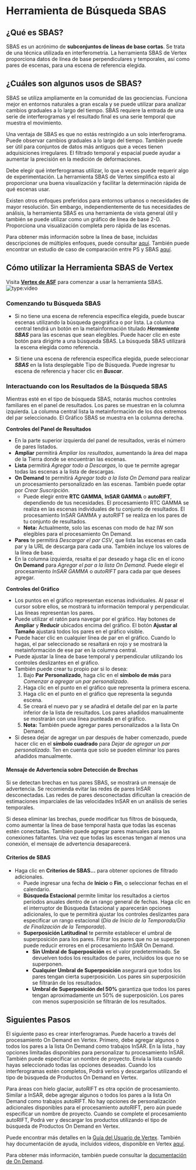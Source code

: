 # Herramienta de Búsqueda SBAS

## ¿Qué es SBAS?
SBAS es un acrónimo de **subconjuntos de líneas de base cortas**. Se trata de una técnica utilizada en interferometría. La herramienta SBAS de Vertex proporciona datos de línea de base perpendiculares y temporales, así como pares de escenas, para una escena de referencia elegida.

## ¿Cuáles son algunos usos de SBAS?
SBAS se utiliza ampliamente en la comunidad de las geociencias. Funciona mejor en entornos naturales a gran escala y se puede utilizar para analizar cambios graduales a lo largo del tiempo. SBAS requiere la entrada de una serie de interferogramas y el resultado final es una serie temporal que muestra el movimiento.

Una ventaja de SBAS es que no estás restringido a un solo interferograma. Puede observar cambios graduales a lo largo del tiempo. También puede ser útil para conjuntos de datos más antiguos que a veces tienen adquisiciones irregulares. El filtrado temporal y espacial puede ayudar a aumentar la precisión en la medición de deformaciones.

Debe elegir qué interferogramas utilizar, lo que a veces puede requerir algo de experimentación. La herramienta SBAS de Vertex simplifica esto al proporcionar una buena visualización y facilitar la determinación rápida de qué escenas usar.

Existen otros enfoques preferidos para entornos urbanos o necesidades de mayor resolución. Sin embargo, independientemente de tus necesidades de análisis, la herramienta SBAS es una herramienta de vista general útil y también se puede utilizar como un gráfico de línea de base 2-D. Proporciona una visualización completa pero rápida de las escenas.

Para obtener más información sobre la línea de base, incluidas descripciones de múltiples enfoques, puede consultar [aquí](https://www.sciencedirect.com/science/article/pii/S0924271615002415). También puede encontrar un estudio de caso de comparación entre PS y SBAS [aquí](https://ieeexplore.ieee.org/document/5692806).

## Cómo utilizar la Herramienta SBAS de Vertex
Visita **[Vertex de ASF](https://search.asf.alaska.edu)** para comenzar a usar la herramienta SBAS.
![type:video](https://www.youtube.com/embed/bQPdtuobdcg)

### **Comenzando tu Búsqueda SBAS**

- Si no tiene una escena de referencia específica elegida, puede buscar escenas utilizando la búsqueda geográfica o por lista. La columna central tendrá un botón en la metainformación titulado ***Herramienta SBAS*** para las escenas que sean elegibles. Puede hacer clic en este botón para dirigirte a una búsqueda SBAS. La búsqueda SBAS utilizará la escena elegida como referencia.

- Si tiene una escena de referencia específica elegida, puede seleccionar ***SBAS*** en la lista desplegable Tipo de Búsqueda. Puede ingresar tu escena de referencia y hacer clic en ***Buscar***.

### **Interactuando con los Resultados de la Búsqueda SBAS**
Mientras esté en el tipo de búsqueda SBAS, notarás muchos controles familiares en el panel de resultados. Los pares se muestran en la columna izquierda. La columna central lista la metainformación de los dos extremos del par seleccionado. El Gráfico SBAS se muestra en la columna derecha.

**Controles del Panel de Resultados**

- En la parte superior izquierda del panel de resultados, verás el número de pares listados.
- **Ampliar** permitirá *Ampliar los resultados*, aumentando la área del mapa de la Tierra donde se encuentran las escenas.
- **Lista** permitirá *Agregar todo a Descargas*, lo que te permite agregar todas las escenas a la lista de descargas.
- **On Demand** te permitirá *Agregar todo a la lista On Demand* para realizar un procesamiento personalizado en las escenas. También puede optar por *Crear Suscripción*.
	- Puede elegir entre **RTC GAMMA**, **InSAR GAMMA** o **autoRIFT**, dependiendo de tus necesidades. El procesamiento RTC GAMMA se realiza en las escenas individuales de tu conjunto de resultados. El procesamiento InSAR GAMMA y autoRIFT se realiza en los pares de tu conjunto de resultados.
	- **Nota:** Actualmente, solo las escenas con modo de haz IW son elegibles para el procesamiento On Demand.
- **Pares** te permitirá *Descargar el par CSV*, que lista las escenas en cada par y la URL de descarga para cada una. También incluye los valores de la línea de base.
- En la columna izquierda, resalta el par deseado y haga clic en el ícono **On Demand** para *Agregar el par a la lista On Demand*. Puede elegir el procesamiento *InSAR GAMMA* o *autoRIFT* para cada par que desees agregar.

**Controles del Gráfico**

- Los puntos en el gráfico representan escenas individuales. Al pasar el cursor sobre ellos, se mostrará tu información temporal y perpendicular. Las líneas representan los pares.
- Puede utilizar el ratón para navegar por el gráfico. Hay botones de **Ampliar** y **Reducir** ubicados encima del gráfico. El botón **Ajustar al Tamaño** ajustará todos los pares en el gráfico visible.
- Puede hacer clic en cualquier línea de par en el gráfico. Cuando lo hagas, el par seleccionado se resaltará en rojo y se mostrará la metainformación de ese par en la columna central.
- Puede ajustar la línea de base temporal y perpendicular utilizando los controles deslizantes en el gráfico.
- También puede crear tu propio par si lo desea:
	1. Bajo **Par Personalizado**, haga clic en el **símbolo de más** para *Comenzar a agregar un par personalizado*.
	7. Haga clic en el punto en el gráfico que representa la primera escena.
	2. Haga clic en el punto en el gráfico que representa la segunda escena.
	3. Se creará el nuevo par y se añadirá el detalle del par en la parte inferior de la lista de resultados. Los pares añadidos manualmente se mostrarán con una línea punteada en el gráfico.
	4. **Nota:** También puede agregar pares personalizados a la lista On Demand.
- Si desea dejar de agregar un par después de haber comenzado, puede hacer clic en el **símbolo cuadrado** para *Dejar de agregar un par personalizado*. Ten en cuenta que solo se pueden eliminar los pares añadidos manualmente.

#### Mensaje de Advertencia sobre Detección de Brechas

Si se detectan brechas en tus pares SBAS, se mostrará un mensaje de advertencia. Se recomienda evitar las redes de pares InSAR desconectadas. Las redes de pares desconectadas dificultan la creación de estimaciones imparciales de las velocidades InSAR en un análisis de series temporales.

Si desea eliminar las brechas, puede modificar tus filtros de búsqueda, como aumentar la línea de base temporal hasta que todas las escenas estén conectadas. También puede agregar pares manuales para las conexiones faltantes. Una vez que todas las escenas tengan al menos una conexión, el mensaje de advertencia desaparecerá.

#### Criterios de SBAS

- Haga clic en **Criterios de SBAS...** para obtener opciones de filtrado adicionales.
	- Puede ingresar una fecha de **Inicio** o **Fin**, o seleccionar fechas en el calendario.
	- **Búsqueda Estacional** permite limitar los resultados a ciertos períodos anuales dentro de un rango general de fechas. Haga clic en el interruptor de Búsqueda Estacional y aparecerán opciones adicionales, lo que te permitirá ajustar los controles deslizantes para especificar un rango estacional (*Día de Inicio de la Temporada/Día de Finalización de la Temporada*).
	- **Superposición Latitudinal** te permite establecer el umbral de superposición para los pares. Filtrar los pares que no se superponen puede reducir errores en el procesamiento InSAR On Demand.
		- **Sin Umbral de Superposición** es el valor predeterminado. Se devuelven todos los resultados de pares, incluidos los que no se superponen.
		- **Cualquier Umbral de Superposición** asegurará que todos los pares tengan cierta superposición. Los pares sin superposición se filtrarán de los resultados.
		- **Umbral de Superposición del 50%** garantiza que todos los pares tengan aproximadamente un 50% de superposición. Los pares con menos superposición se filtrarán de los resultados.

## Siguientes Pasos
El siguiente paso es crear interferogramas. Puede hacerlo a través del procesamiento On Demand en Vertex. Primero, debe agregar algunos o todos los pares a la lista On Demand como trabajos InSAR. En la lista , hay opciones limitadas disponibles para personalizar tu procesamiento InSAR. También puede especificar un nombre de proyecto. Envía la lista  cuando hayas seleccionado todas las opciones deseadas. Cuando los interferogramas estén completos, Podrá verlos y descargarlos utilizando el tipo de búsqueda de Productos On Demand en Vertex.

Para áreas con hielo glaciar, autoRIFT es otra opción de procesamiento. Similar a InSAR, debe agregar algunos o todos los pares a la lista On Demand como trabajos autoRIFT. No hay opciones de personalización adicionales disponibles para el procesamiento autoRIFT, pero aún puede especificar un nombre de proyecto. Cuando se complete el procesamiento autoRIFT, Podrá ver y descargar los productos utilizando el tipo de búsqueda de Productos On Demand en Vertex.

Puede encontrar más detalles en la [Guía del Usuario de Vertex](/vertex/manual). También hay documentación de ayuda, incluidos videos, disponible en Vertex [aquí](https://search.asf.alaska.edu/#/?maxResults=250&topic=onDemand).

Para obtener más información, también puede consultar la [documentación de On Demand](https://hyp3-docs.asf.alaska.edu/).
